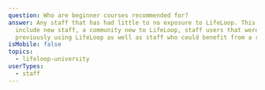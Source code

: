 ```yaml
---
question: Who are beginner courses recommended for?
answer: Any staff that has had little to no exposure to LifeLoop. This may
  include new staff, a community new to LifeLoop, staff users that were not
  previously using LifeLoop as well as staff who could benefit from a refresher.
isMobile: false
topics:
  - lifeloop-university
userTypes:
  - staff
---
```

